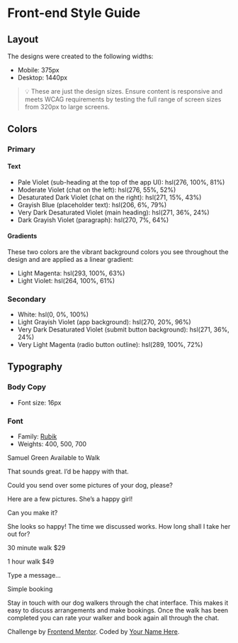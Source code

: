 # Front-end Style Guide

## Layout

The designs were created to the following widths:

- Mobile: 375px
- Desktop: 1440px

> 💡 These are just the design sizes. Ensure content is responsive and meets WCAG requirements by testing the full range of screen sizes from 320px to large screens.

## Colors

### Primary

#### Text

- Pale Violet (sub-heading at the top of the app UI): hsl(276, 100%, 81%)
- Moderate Violet (chat on the left): hsl(276, 55%, 52%)
- Desaturated Dark Violet (chat on the right): hsl(271, 15%, 43%)
- Grayish Blue (placeholder text): hsl(206, 6%, 79%)
- Very Dark Desaturated Violet (main heading): hsl(271, 36%, 24%)
- Dark Grayish Violet (paragraph): hsl(270, 7%, 64%)

#### Gradients

These two colors are the vibrant background colors you see throughout the design and are applied as a linear gradient:

- Light Magenta: hsl(293, 100%, 63%)
- Light Violet: hsl(264, 100%, 61%)

### Secondary

- White: hsl(0, 0%, 100%)
- Light Grayish Violet (app background): hsl(270, 20%, 96%)
- Very Dark Desaturated Violet (submit button background): hsl(271, 36%, 24%)
- Very Light Magenta (radio button outline): hsl(289, 100%, 72%)

## Typography

### Body Copy

- Font size: 16px

### Font

- Family: [Rubik](https://fonts.google.com/specimen/Rubik)
- Weights: 400, 500, 700

<!-- COntent -->
  Samuel Green
  Available to Walk

  That sounds great. I’d be happy with that.

  Could you send over some pictures of your dog, please?

  Here are a few pictures. She’s a happy girl!

  Can you make it?

  She looks so happy! The time we discussed works. How long shall I take her out for?

  30 minute walk
  $29

  1 hour walk
  $49

  Type a message…

  Simple booking

  Stay in touch with our dog walkers through the chat interface. This makes it easy to
  discuss arrangements and make bookings. Once the walk has been completed you can rate
  your walker and book again all through the chat.

  <div class="attribution">
    Challenge by <a href="https://www.frontendmentor.io?ref=challenge" target="_blank">Frontend Mentor</a>.
    Coded by <a href="#">Your Name Here</a>.
  </div>